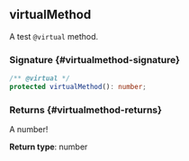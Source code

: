 ## virtualMethod

A test `@virtual` method.

### Signature {#virtualmethod-signature}

```typescript
/** @virtual */
protected virtualMethod(): number;
```

### Returns {#virtualmethod-returns}

A number!

**Return type**: number
